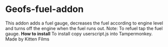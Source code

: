 # Geofs-fuel-addon
This addon adds a fuel gauge, decreases the fuel according to engine level and turns off the engine when the fuel runs out.
Note: To refuel tap the fuel gauge.
**How to install**
To install copy userscript.js into Tampermonkey. Made by Kitten Films
